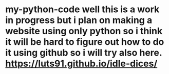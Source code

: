 # my-python-code well this is a work in progress but i plan on making a website using only python so i think it will be hard to figure out how to do it using github so i will try also here. https://luts91.github.io/idle-dices/
